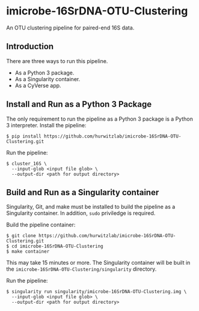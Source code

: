 # imicrobe-16SrDNA-OTU-Clustering

An OTU clustering pipeline for paired-end 16S data.

## Introduction

There are three ways to run this pipeline.

  + As a Python 3 package.
  + As a Singularity container.
  + As a CyVerse app.

## Install and Run as a Python 3 Package

The only requirement to run the pipeline as a Python 3 package is a Python 3 interpreter.
Install the pipeline:

```
$ pip install https://github.com/hurwitzlab/imicrobe-16SrDNA-OTU-Clustering.git
```

Run the pipeline:

```
$ cluster_16S \
  --input-glob <input file glob> \
  --output-dir <path for output directory>
```

## Build and Run as a Singularity container

Singularity, Git, and make must be installed to build the pipeline as a Singularity container.
In addition, `sudo` priviledge is required.

Build the pipeline container:

```
$ git clone https://github.com/hurwitzlab/imicrobe-16SrDNA-OTU-Clustering.git
$ cd imicrobe-16SrDNA-OTU-Clustering
$ make container
```
This may take 15 minutes or more. The Singularity container will be built in the `imicrobe-16SrDNA-OTU-Clustering/singularity` directory.

Run the pipeline:

```
$ singularity run singularity/imicrobe-16SrDNA-OTU-Clustering.img \
  --input-glob <input file glob> \
  --output-dir <path for output directory>
```
